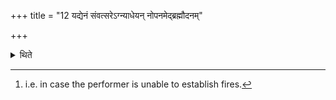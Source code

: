 +++
title = "12 यद्येनं संवत्सरेऽग्न्याधेयन् नोपनमेद्ब्रह्मौदनम्"

+++

<details><summary>थिते</summary>

12. If whithin a year the fire-establishment (rite) does not incline to him[^1] (the performe), having cooked rice-pap for Brāhmins, having put fuel-sticks (on the Brāhmaudanika-fire when(ever) (the fire-establishment-rite) may incline to him he should establish (the fires).  

[^1]: i.e. in case the performer is unable to establish fires.
</details>
